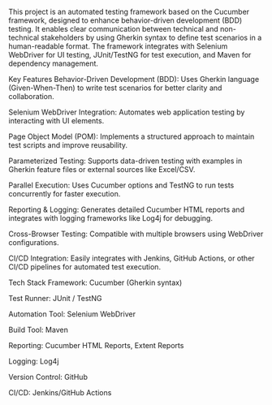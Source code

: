 This project is an automated testing framework based on the Cucumber framework, designed to enhance behavior-driven development (BDD) testing. It enables clear communication between technical and non-technical stakeholders by using Gherkin syntax to define test scenarios in a human-readable format. The framework integrates with Selenium WebDriver for UI testing, JUnit/TestNG for test execution, and Maven for dependency management.

Key Features
Behavior-Driven Development (BDD): Uses Gherkin language (Given-When-Then) to write test scenarios for better clarity and collaboration.

Selenium WebDriver Integration: Automates web application testing by interacting with UI elements.

Page Object Model (POM): Implements a structured approach to maintain test scripts and improve reusability.

Parameterized Testing: Supports data-driven testing with examples in Gherkin feature files or external sources like Excel/CSV.

Parallel Execution: Uses Cucumber options and TestNG to run tests concurrently for faster execution.

Reporting & Logging: Generates detailed Cucumber HTML reports and integrates with logging frameworks like Log4j for debugging.

Cross-Browser Testing: Compatible with multiple browsers using WebDriver configurations.

CI/CD Integration: Easily integrates with Jenkins, GitHub Actions, or other CI/CD pipelines for automated test execution.

Tech Stack
Framework: Cucumber (Gherkin syntax)

Test Runner: JUnit / TestNG

Automation Tool: Selenium WebDriver

Build Tool: Maven

Reporting: Cucumber HTML Reports, Extent Reports

Logging: Log4j

Version Control: GitHub

CI/CD: Jenkins/GitHub Actions

